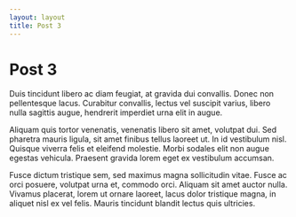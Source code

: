 ```yaml
---
layout: layout
title: Post 3
---
```

# Post 3

Duis tincidunt libero ac diam feugiat, at gravida dui convallis. Donec non pellentesque lacus. Curabitur convallis, lectus vel suscipit varius, libero nulla sagittis augue, hendrerit imperdiet urna elit in augue. 

Aliquam quis tortor venenatis, venenatis libero sit amet, volutpat dui. Sed pharetra mauris ligula, sit amet finibus tellus laoreet ut. In id vestibulum nisl. Quisque viverra felis et eleifend molestie. Morbi sodales elit non augue egestas vehicula. Praesent gravida lorem eget ex vestibulum accumsan. 

Fusce dictum tristique sem, sed maximus magna sollicitudin vitae. Fusce ac orci posuere, volutpat urna et, commodo orci. Aliquam sit amet auctor nulla. Vivamus placerat, lorem ut ornare laoreet, lacus dolor tristique magna, in aliquet nisl ex vel felis. Mauris tincidunt blandit lectus quis ultricies. 
